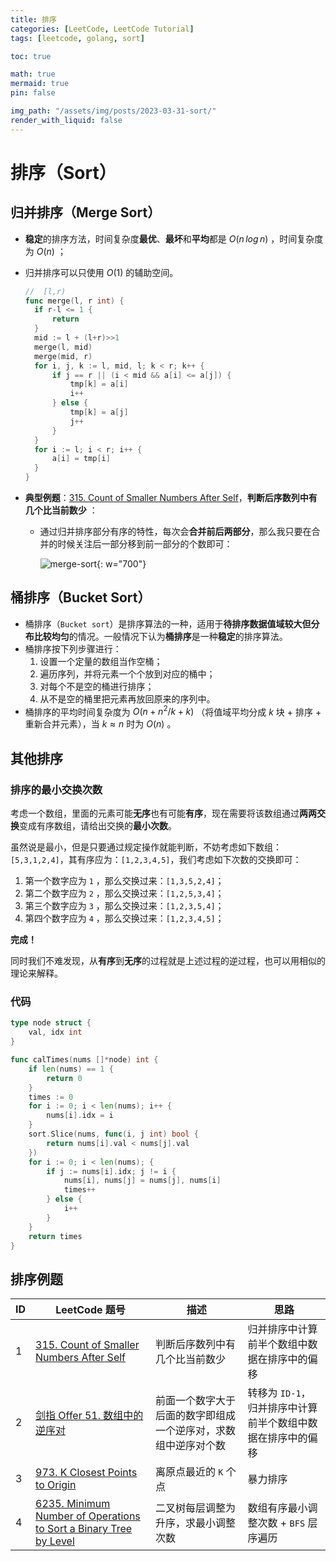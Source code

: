 ```yaml
---
title: 排序
categories: [LeetCode, LeetCode Tutorial]
tags: [leetcode, golang, sort]

toc: true

math: true
mermaid: true
pin: false

img_path: "/assets/img/posts/2023-03-31-sort/"
render_with_liquid: false
---
```


# 排序（Sort）



## 归并排序（Merge Sort）

- **稳定**的排序方法，时间复杂度**最优**、**最坏**和**平均**都是 $O(n\,log\,n)$ ，时间复杂度为 $O(n)$ ；

- 归并排序可以只使用 $O(1)$ 的辅助空间。

  ```go
  //  [l,r)
  func merge(l, r int) {
  	if r-l <= 1 {
  		return
  	}
  	mid := l + (l+r)>>1
  	merge(l, mid)
  	merge(mid, r)
  	for i, j, k := l, mid, l; k < r; k++ {
  		if j == r || (i < mid && a[i] <= a[j]) {
  			tmp[k] = a[i]
  			i++
  		} else {
  			tmp[k] = a[j]
  			j++
  		}
  	}
  	for i := l; i < r; i++ {
  		a[i] = tmp[i]
  	}
  }
  ```

- **典型例题**：[315. Count of Smaller Numbers After Self](https://leetcode.cn/problems/count-of-smaller-numbers-after-self/)，**判断后序数列中有几个比当前数少**  ：

  - 通过归并排序部分有序的特性，每次会**合并前后两部分**，那么我只要在合并的时候关注后一部分移到前一部分的个数即可：

    ![merge-sort](merge-sort.svg){: w="700"}



## 桶排序（Bucket Sort）

- 桶排序（`Bucket sort`）是排序算法的一种，适用于**待排序数据值域较大但分布比较均匀**的情况。一般情况下认为**桶排序**是一种**稳定**的排序算法。
- 桶排序按下列步骤进行：
  1. 设置一个定量的数组当作空桶；
  2. 遍历序列，并将元素一个个放到对应的桶中；
  3. 对每个不是空的桶进行排序；
  4. 从不是空的桶里把元素再放回原来的序列中。
- 桶排序的平均时间复杂度为 $O(n+n^2/k+k)$ （将值域平均分成 $k$ 块 + 排序 + 重新合并元素），当 $k \approx n$ 时为 $O(n)$ 。



## 其他排序

### 排序的最小交换次数

考虑一个数组，里面的元素可能**无序**也有可能**有序**，现在需要将该数组通过**两两交换**变成有序数组，请给出交换的**最小次数**。

虽然说是最小，但是只要通过规定操作就能判断，不妨考虑如下数组：`[5,3,1,2,4]`，其有序应为：`[1,2,3,4,5]`，我们考虑如下次数的交换即可：

1. 第一个数字应为 `1` ，那么交换过来：`[1,3,5,2,4]`；
2. 第二个数字应为 `2` ，那么交换过来：`[1,2,5,3,4]`；
3. 第三个数字应为 `3` ，那么交换过来：`[1,2,3,5,4]`；
4. 第四个数字应为 `4` ，那么交换过来：`[1,2,3,4,5]`；

**完成！**

同时我们不难发现，从**有序**到**无序**的过程就是上述过程的逆过程，也可以用相似的理论来解释。

### 代码

```go
type node struct {
	val, idx int
}

func calTimes(nums []*node) int {
	if len(nums) == 1 {
		return 0
	}
	times := 0
	for i := 0; i < len(nums); i++ {
		nums[i].idx = i
	}
	sort.Slice(nums, func(i, j int) bool {
		return nums[i].val < nums[j].val
	})
	for i := 0; i < len(nums); {
		if j := nums[i].idx; j != i {
			nums[i], nums[j] = nums[j], nums[i]
			times++
		} else {
			i++
		}
	}
	return times
}
```



## 排序例题

| ID   | LeetCode 题号                                                | 描述                                                         | 思路                                                        |
| ---- | ------------------------------------------------------------ | ------------------------------------------------------------ | ----------------------------------------------------------- |
| 1    | [315. Count of Smaller Numbers After Self](https://leetcode.cn/problems/count-of-smaller-numbers-after-self/) | 判断后序数列中有几个比当前数少                               | 归并排序中计算前半个数组中数据在排序中的偏移                |
| 2    | [剑指 Offer 51. 数组中的逆序对](https://leetcode.cn/problems/shu-zu-zhong-de-ni-xu-dui-lcof/) | 前面一个数字大于后面的数字即组成一个逆序对，求数组中逆序对个数 | 转移为 `ID-1`，归并排序中计算前半个数组中数据在排序中的偏移 |
| 3    | [973. K Closest Points to Origin](https://leetcode.cn/problems/k-closest-points-to-origin/) | 离原点最近的 `K` 个点                                        | 暴力排序                                                    |
| 4    | [6235. Minimum Number of Operations to Sort a Binary Tree by Level](https://leetcode.cn/problems/minimum-number-of-operations-to-sort-a-binary-tree-by-level/) | 二叉树每层调整为升序，求最小调整次数                         | 数组有序最小调整次数 + `BFS` 层序遍历                       |

